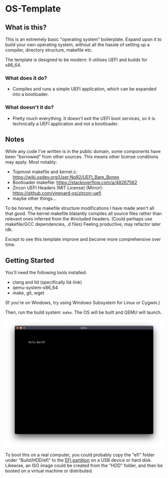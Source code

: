 # OS-Template
## What is this?
This is an extremely basic "operating system" boilerplate. Expand upon it to build your own operating system, without all the hassle of setting up a compiler, directory structure, makefile etc.

The template is designed to be modern: It utilises UEFI and builds for x86_64.

### What does it do?
 - Compiles and runs a simple UEFI application, which can be expanded into a bootloader.
### What doesn't it do?
 - Pretty much everything. It doesn't exit the UEFI boot services, so it is technically a UEFI application and not a bootloader.

## Notes
While any code I've written is in the public domain, some components have been "borrowed" from other sources. This means other license conditions may apply. Most notably: 
 - Topmost makefile and kernel.c: https://wiki.osdev.org/User:No92/UEFI_Bare_Bones
 - Bootloader makefile: https://stackoverflow.com/a/48267562
 - Zircon UEFI Headers (MIT License) (Mirror): https://github.com/vineyard-os/zircon-uefi
 - maybe other things...

To be honest, the makefile structure modifications I have made aren't all that good. The kernel makefile blatantly compiles all source files rather than relevant ones inferred from the #included headers. (Could perhaps use makefile/GCC dependencies, .d files) Feeling productive, may refactor later idk.

Except to see this template improve and become more comprehensive over time.

## Getting Started
You'll need the following tools installed:
- clang and lld (specifically lld-link)
- qemu-system-x86_64
- make, git, wget

(If you're on Windows, try using Windows Subsystem for Linux or Cygwin.)

Then, run the build system: ```make```. The OS will be built and QEMU will launch.

![Image of Hello World running in QEMU](Bits/Hello.png?raw=true "Hello World running in QEMU")

To boot this on a real computer, you could probably copy the "efi" folder under "Build/HDD/efi" to the [EFI partition](https://en.wikipedia.org/wiki/EFI_system_partition) on a USB device or hard disk. Likewise, an ISO image could be created from the "HDD" folder, and then be booted on a virtual machine or distributed.
